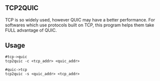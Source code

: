 ## TCP2QUIC
TCP is so widely used, however QUIC may have a better performance. For softwares which use protocols built on TCP, this program helps them take FULL advantage of QUIC.

## Usage
```
#tcp->quic
tcp2quic -c <tcp_addr> <quic_addr>

#quic->tcp
tcp2quic -s <quic_addr> <tcp_addr>
```
